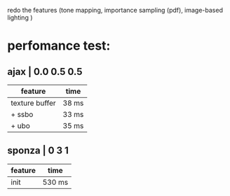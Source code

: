 redo the features (tone mapping, importance sampling (pdf),  image-based lighting )

# perfomance test:
## ajax | 0.0 0.5 0.5
| feature          | time  |
|------------------|-------|
| texture buffer   | 38 ms |
| + ssbo           | 33 ms |
| + ubo            | 35 ms |


## sponza | 0 3 1
| feature          | time   |
|------------------|--------|
| init             | 530 ms |
